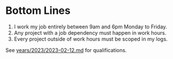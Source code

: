 # Bottom Lines
1. I work my job entirely between 9am and 6pm Monday to Friday.
2. Any project with a job dependency must happen in work hours.
3. Every project outside of work hours must be scoped in my logs.

See [years/2023/2023-02-12.md](years/2023/2023-02-12.md) for qualifications.
